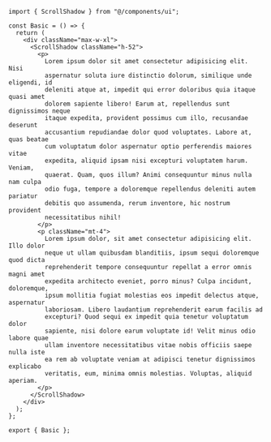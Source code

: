 ﻿```tsx
import { ScrollShadow } from "@/components/ui";

const Basic = () => {
  return (
    <div className="max-w-xl">
      <ScrollShadow className="h-52">
        <p>
          Lorem ipsum dolor sit amet consectetur adipisicing elit. Nisi
          aspernatur soluta iure distinctio dolorum, similique unde eligendi, id
          deleniti atque at, impedit qui error doloribus quia itaque quasi amet
          dolorem sapiente libero! Earum at, repellendus sunt dignissimos neque
          itaque expedita, provident possimus cum illo, recusandae deserunt
          accusantium repudiandae dolor quod voluptates. Labore at, quas beatae
          cum voluptatum dolor aspernatur optio perferendis maiores vitae
          expedita, aliquid ipsam nisi excepturi voluptatem harum. Veniam,
          quaerat. Quam, quos illum? Animi consequuntur minus nulla nam culpa
          odio fuga, tempore a doloremque repellendus deleniti autem pariatur
          debitis quo assumenda, rerum inventore, hic nostrum provident
          necessitatibus nihil!
        </p>
        <p className="mt-4">
          Lorem ipsum dolor, sit amet consectetur adipisicing elit. Illo dolor
          neque ut ullam quibusdam blanditiis, ipsum sequi doloremque quod dicta
          reprehenderit tempore consequuntur repellat a error omnis magni amet
          expedita architecto eveniet, porro minus? Culpa incidunt, doloremque,
          ipsum mollitia fugiat molestias eos impedit delectus atque, aspernatur
          laboriosam. Libero laudantium reprehenderit earum facilis ad
          excepturi? Quod sequi ex impedit quia tenetur voluptatum dolor
          sapiente, nisi dolore earum voluptate id! Velit minus odio labore quae
          ullam inventore necessitatibus vitae nobis officiis saepe nulla iste
          ea rem ab voluptate veniam at adipisci tenetur dignissimos explicabo
          veritatis, eum, minima omnis molestias. Voluptas, aliquid aperiam.
        </p>
      </ScrollShadow>
    </div>
  );
};

export { Basic };

```
